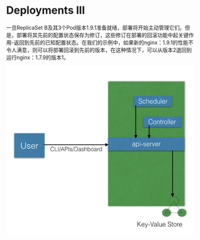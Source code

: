 # Deployments III

一旦ReplicaSet B及其3个Pod版本1.9.1准备就绪，部署将开始主动管理它们。但是，部署将其先前的配置状态保存为修订，这些修订在部署的回滚功能中起关键作用-返回到先前的已知配置状态。在我们的示例中，如果新的nginx：1.9.1的性能不令人满意，则可以将部署回滚到先前的版本，在这种情况下，可以从版本2退回到运行nginx：1.7.9的版本1。

![Deployment Points to ReplicaSet B](../../.gitbook/assets/image%20%284%29.png)



